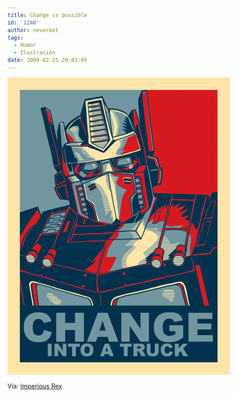 ```yaml
---
title: Change is possible
id: '1240'
author: neverbot
tags:
  - Humor
  - Ilustración
date: 2009-02-25 20:03:09
---
```


[![Transformers - Change is possible](./change-is-possible/transformers_change.jpg "Transformers - Change is possible")](./change-is-possible/transformers_change.jpg)

Vía: [Imperious Rex](http://imperiousrex.tumblr.com/post/81115894)